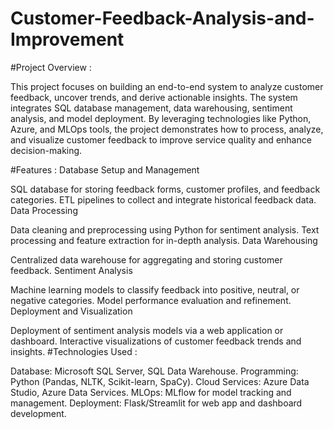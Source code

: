 # Customer-Feedback-Analysis-and-Improvement
#Project Overview :

This project focuses on building an end-to-end system to analyze customer feedback, uncover trends, and derive actionable insights. The system integrates SQL database management, data warehousing, sentiment analysis, and model deployment. By leveraging technologies like Python, Azure, and MLOps tools, the project demonstrates how to process, analyze, and visualize customer feedback to improve service quality and enhance decision-making.

#Features :
Database Setup and Management

SQL database for storing feedback forms, customer profiles, and feedback categories.
ETL pipelines to collect and integrate historical feedback data.
Data Processing

Data cleaning and preprocessing using Python for sentiment analysis.
Text processing and feature extraction for in-depth analysis.
Data Warehousing

Centralized data warehouse for aggregating and storing customer feedback.
Sentiment Analysis

Machine learning models to classify feedback into positive, neutral, or negative categories.
Model performance evaluation and refinement.
Deployment and Visualization

Deployment of sentiment analysis models via a web application or dashboard.
Interactive visualizations of customer feedback trends and insights.
#Technologies Used :

Database: Microsoft SQL Server, SQL Data Warehouse.
Programming: Python (Pandas, NLTK, Scikit-learn, SpaCy).
Cloud Services: Azure Data Studio, Azure Data Services.
MLOps: MLflow for model tracking and management.
Deployment: Flask/Streamlit for web app and dashboard development.
